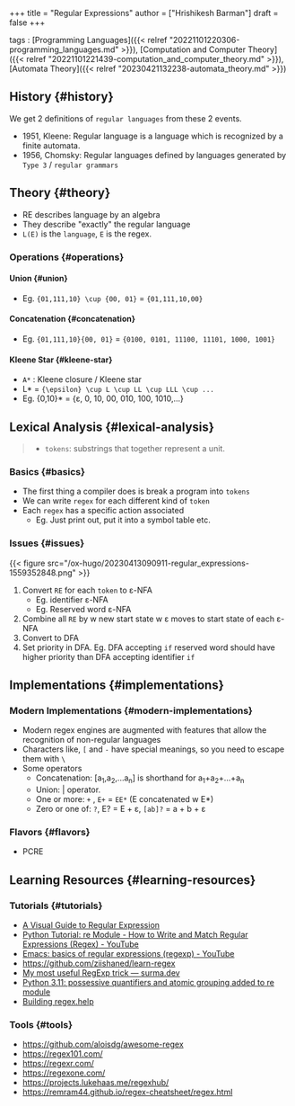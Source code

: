 +++
title = "Regular Expressions"
author = ["Hrishikesh Barman"]
draft = false
+++

tags
: [Programming Languages]({{< relref "20221101220306-programming_languages.md" >}}), [Computation and Computer Theory]({{< relref "20221101221439-computation_and_computer_theory.md" >}}), [Automata Theory]({{< relref "20230421132238-automata_theory.md" >}})


## History {#history}

We get 2 definitions of `regular languages` from these 2 events.

-   1951, Kleene: Regular language is a language which is recognized by a finite automata.
-   1956, Chomsky: Regular languages defined by languages generated by `Type 3` / `regular grammars`


## Theory {#theory}

-   RE describes language by an algebra
-   They describe "exactly" the regular language
-   `L(E)` is the `language`, `E` is the regex.


### Operations {#operations}


#### Union {#union}

-   Eg. `{01,111,10} \cup {00, 01}` = `{01,111,10,00}`


#### Concatenation {#concatenation}

-   Eg. `{01,111,10}{00, 01}` = `{0100, 0101, 11100, 11101, 1000, 1001}`


#### Kleene Star {#kleene-star}

-   `A*` : Kleene closure / Kleene star
-   L\* = `{\epsilon} \cup L \cup LL \cup LLL \cup ...`
-   Eg. {0,10}\* = {&epsilon;, 0, 10, 00, 010, 100, 1010,...}


## Lexical Analysis {#lexical-analysis}

> -   `tokens`: substrings that together represent a unit.


### Basics {#basics}

-   The first thing a compiler does is break a program into `tokens`
-   We can write `regex` for each different kind of `token`
-   Each `regex` has a specific action associated
    -   Eg. Just print out, put it into a symbol table etc.


### Issues {#issues}

{{< figure src="/ox-hugo/20230413090911-regular_expressions-1559352848.png" >}}

1.  Convert `RE` for each `token` to &epsilon;-NFA
    -   Eg. identifier &epsilon;-NFA
    -   Eg. Reserved word &epsilon;-NFA
2.  Combine all `RE` by w new start state w &epsilon; moves to start state of each &epsilon;-NFA
3.  Convert to DFA
4.  Set priority in DFA. Eg. DFA accepting `if` reserved word should have higher priority than DFA accepting identifier `if`


## Implementations {#implementations}


### Modern Implementations {#modern-implementations}

-   Modern regex engines are augmented with features that allow the recognition of non-regular languages
-   Characters like, `[` and `-` have special meanings, so you need to escape them with `\`
-   Some operators
    -   Concatenation: [a<sub>1</sub>,a<sub>2</sub>,...a<sub>n</sub>] is shorthand for a<sub>1</sub>+a<sub>2</sub>+...+a<sub>n</sub>
    -   Union: | operator.
    -   One or more: `+` , `E+` = `EE*` (E concatenated w E\*)
    -   Zero or one of: `?`, E? = E + &epsilon;, `[ab]?` = a + b + &epsilon;


### Flavors {#flavors}

-   PCRE


## Learning Resources {#learning-resources}


### Tutorials {#tutorials}

-   [A Visual Guide to Regular Expression](https://amitness.com/regex/)
-   [Python Tutorial: re Module - How to Write and Match Regular Expressions (Regex) - YouTube](https://www.youtube.com/watch?v=K8L6KVGG-7o)
-   [Emacs: basics of regular expressions (regexp) - YouTube](https://www.youtube.com/watch?v=TxYGHjKBMUg)
-   <https://github.com/ziishaned/learn-regex>
-   [My most useful RegExp trick — surma.dev](https://dassur.ma/things/regexp-quote/)
-   [Python 3.11: possessive quantifiers and atomic grouping added to re module](https://learnbyexample.github.io/python-regex-possessive-quantifier/)
-   [Building regex.help](https://maciej.gryka.net/building-regex-help)


### Tools {#tools}

-   <https://github.com/aloisdg/awesome-regex>
-   <https://regex101.com/>
-   <https://regexr.com/>
-   <https://regexone.com/>
-   <https://projects.lukehaas.me/regexhub/>
-   <https://remram44.github.io/regex-cheatsheet/regex.html>
